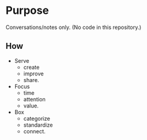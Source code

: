 # Purpose

Conversations/notes only. (No code in this repository.)

## How

- Serve
  - create
  - improve
  - share.
- Focus
  - time
  - attention
  - value.
- Box
  - categorize
  - standardize
  - connect.


